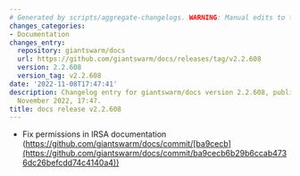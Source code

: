 ```yaml
---
# Generated by scripts/aggregate-changelogs. WARNING: Manual edits to this files will be overwritten.
changes_categories:
- Documentation
changes_entry:
  repository: giantswarm/docs
  url: https://github.com/giantswarm/docs/releases/tag/v2.2.608
  version: 2.2.608
  version_tag: v2.2.608
date: '2022-11-08T17:47:41'
description: Changelog entry for giantswarm/docs version 2.2.608, published on 08
  November 2022, 17:47.
title: docs release v2.2.608
---
```


- Fix permissions in IRSA documentation (https://github.com/giantswarm/docs/commit/[ba9cecb](https://github.com/giantswarm/docs/commit/ba9cecb6b29b6ccab4736dc26befcdd74c4140a4))
